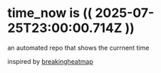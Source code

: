 # time_now is (( 2025-07-25T23:00:00.714Z ))

an automated repo that shows the currnent time

inspired by [breakingheatmap](https://github.com/breakingheatmap/breakingheatmap)